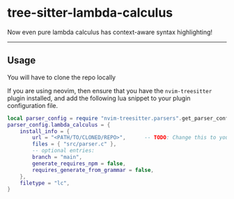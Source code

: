 # tree-sitter-lambda-calculus

Now even pure lambda calculus has context-aware syntax highlighting!

***
## Usage
You will have to clone the repo locally

If you are using neovim, then ensure that you have the `nvim-treesitter`
plugin installed, and add the following lua snippet to your plugin
configuration file.

```lua
local parser_config = require "nvim-treesitter.parsers".get_parser_configs()
parser_config.lambda_calculus = {
    install_info = {
        url = "<PATH/TO/CLONED/REPO>",      -- TODO: Change this to your own path
        files = { "src/parser.c" },
        -- optional entries:
        branch = "main",
        generate_requires_npm = false,
        requires_generate_from_grammar = false,
    },
    filetype = "lc",
}
```
